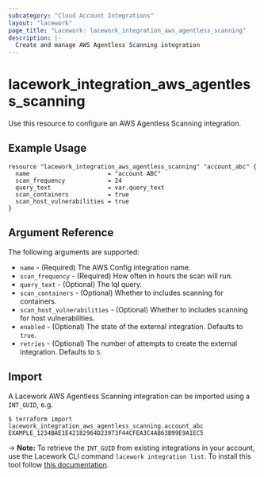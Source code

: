 ```yaml
---
subcategory: "Cloud Account Integrations"
layout: "lacework"
page_title: "Lacework: lacework_integration_aws_agentless_scanning"
description: |-
  Create and manage AWS Agentless Scanning integration
---
```


# lacework\_integration\_aws\_agentless\_scanning

Use this resource to configure an AWS Agentless Scanning integration.

## Example Usage

```hcl
resource "lacework_integration_aws_agentless_scanning" "account_abc" {
  name                      = "account ABC"
  scan_frequency            = 24
  query_text                = var.query_text
  scan_containers           = true
  scan_host_vulnerabilities = true
}
```

## Argument Reference

The following arguments are supported:

* `name` - (Required) The AWS Config integration name.
* `scan_frequency` - (Required) How often in hours the scan will run.
* `query_text` - (Optional) The lql query.
* `scan_containers` - (Optional) Whether to includes scanning for containers.
* `scan_host_vulnerabilities` - (Optional) Whether to includes scanning for host vulnerabilities.
* `enabled` - (Optional) The state of the external integration. Defaults to `true`.
* `retries` - (Optional) The number of attempts to create the external integration. Defaults to `5`.

## Import

A Lacework AWS Agentless Scanning integration can be imported using a `INT_GUID`, e.g.

```
$ terraform import lacework_integration_aws_agentless_scanning.account_abc EXAMPLE_1234BAE1E42182964D23973F44CFEA3C4AB63B99E9A1EC5
```
-> **Note:** To retrieve the `INT_GUID` from existing integrations in your account, use the
	Lacework CLI command `lacework integration list`. To install this tool follow
	[this documentation](https://docs.lacework.com/cli/).
